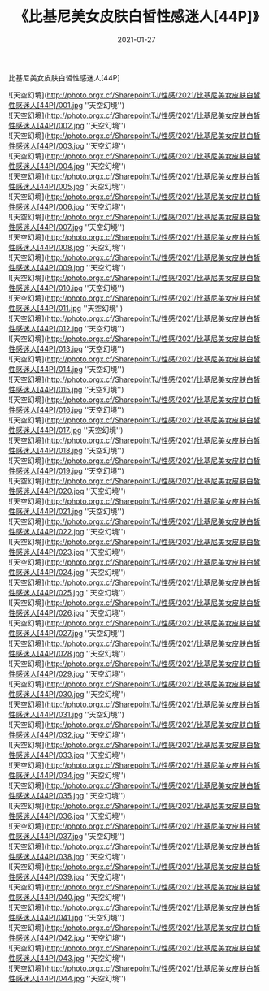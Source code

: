 ﻿---
layout: post
title:  《比基尼美女皮肤白皙性感迷人[44P]》
date:   2021-01-27
img: http://photo.orgx.cf/SharepointTJ/性感/2021/比基尼美女皮肤白皙性感迷人[44P]/000.jpg
categories: [美女, 性感, 泳衣]
---

比基尼美女皮肤白皙性感迷人[44P]



![天空幻境](http://photo.orgx.cf/SharepointTJ/性感/2021/比基尼美女皮肤白皙性感迷人[44P]/001.jpg ''天空幻境'') <br>
![天空幻境](http://photo.orgx.cf/SharepointTJ/性感/2021/比基尼美女皮肤白皙性感迷人[44P]/002.jpg ''天空幻境'') <br>
![天空幻境](http://photo.orgx.cf/SharepointTJ/性感/2021/比基尼美女皮肤白皙性感迷人[44P]/003.jpg ''天空幻境'') <br>
![天空幻境](http://photo.orgx.cf/SharepointTJ/性感/2021/比基尼美女皮肤白皙性感迷人[44P]/004.jpg ''天空幻境'') <br>
![天空幻境](http://photo.orgx.cf/SharepointTJ/性感/2021/比基尼美女皮肤白皙性感迷人[44P]/005.jpg ''天空幻境'') <br>
![天空幻境](http://photo.orgx.cf/SharepointTJ/性感/2021/比基尼美女皮肤白皙性感迷人[44P]/006.jpg ''天空幻境'') <br>
![天空幻境](http://photo.orgx.cf/SharepointTJ/性感/2021/比基尼美女皮肤白皙性感迷人[44P]/007.jpg ''天空幻境'') <br>
![天空幻境](http://photo.orgx.cf/SharepointTJ/性感/2021/比基尼美女皮肤白皙性感迷人[44P]/008.jpg ''天空幻境'') <br>
![天空幻境](http://photo.orgx.cf/SharepointTJ/性感/2021/比基尼美女皮肤白皙性感迷人[44P]/009.jpg ''天空幻境'') <br>
![天空幻境](http://photo.orgx.cf/SharepointTJ/性感/2021/比基尼美女皮肤白皙性感迷人[44P]/010.jpg ''天空幻境'') <br>
![天空幻境](http://photo.orgx.cf/SharepointTJ/性感/2021/比基尼美女皮肤白皙性感迷人[44P]/011.jpg ''天空幻境'') <br>
![天空幻境](http://photo.orgx.cf/SharepointTJ/性感/2021/比基尼美女皮肤白皙性感迷人[44P]/012.jpg ''天空幻境'') <br>
![天空幻境](http://photo.orgx.cf/SharepointTJ/性感/2021/比基尼美女皮肤白皙性感迷人[44P]/013.jpg ''天空幻境'') <br>
![天空幻境](http://photo.orgx.cf/SharepointTJ/性感/2021/比基尼美女皮肤白皙性感迷人[44P]/014.jpg ''天空幻境'') <br>
![天空幻境](http://photo.orgx.cf/SharepointTJ/性感/2021/比基尼美女皮肤白皙性感迷人[44P]/015.jpg ''天空幻境'') <br>
![天空幻境](http://photo.orgx.cf/SharepointTJ/性感/2021/比基尼美女皮肤白皙性感迷人[44P]/016.jpg ''天空幻境'') <br>
![天空幻境](http://photo.orgx.cf/SharepointTJ/性感/2021/比基尼美女皮肤白皙性感迷人[44P]/017.jpg ''天空幻境'') <br>
![天空幻境](http://photo.orgx.cf/SharepointTJ/性感/2021/比基尼美女皮肤白皙性感迷人[44P]/018.jpg ''天空幻境'') <br>
![天空幻境](http://photo.orgx.cf/SharepointTJ/性感/2021/比基尼美女皮肤白皙性感迷人[44P]/019.jpg ''天空幻境'') <br>
![天空幻境](http://photo.orgx.cf/SharepointTJ/性感/2021/比基尼美女皮肤白皙性感迷人[44P]/020.jpg ''天空幻境'') <br>
![天空幻境](http://photo.orgx.cf/SharepointTJ/性感/2021/比基尼美女皮肤白皙性感迷人[44P]/021.jpg ''天空幻境'') <br>
![天空幻境](http://photo.orgx.cf/SharepointTJ/性感/2021/比基尼美女皮肤白皙性感迷人[44P]/022.jpg ''天空幻境'') <br>
![天空幻境](http://photo.orgx.cf/SharepointTJ/性感/2021/比基尼美女皮肤白皙性感迷人[44P]/023.jpg ''天空幻境'') <br>
![天空幻境](http://photo.orgx.cf/SharepointTJ/性感/2021/比基尼美女皮肤白皙性感迷人[44P]/024.jpg ''天空幻境'') <br>
![天空幻境](http://photo.orgx.cf/SharepointTJ/性感/2021/比基尼美女皮肤白皙性感迷人[44P]/025.jpg ''天空幻境'') <br>
![天空幻境](http://photo.orgx.cf/SharepointTJ/性感/2021/比基尼美女皮肤白皙性感迷人[44P]/026.jpg ''天空幻境'') <br>
![天空幻境](http://photo.orgx.cf/SharepointTJ/性感/2021/比基尼美女皮肤白皙性感迷人[44P]/027.jpg ''天空幻境'') <br>
![天空幻境](http://photo.orgx.cf/SharepointTJ/性感/2021/比基尼美女皮肤白皙性感迷人[44P]/028.jpg ''天空幻境'') <br>
![天空幻境](http://photo.orgx.cf/SharepointTJ/性感/2021/比基尼美女皮肤白皙性感迷人[44P]/029.jpg ''天空幻境'') <br>
![天空幻境](http://photo.orgx.cf/SharepointTJ/性感/2021/比基尼美女皮肤白皙性感迷人[44P]/030.jpg ''天空幻境'') <br>
![天空幻境](http://photo.orgx.cf/SharepointTJ/性感/2021/比基尼美女皮肤白皙性感迷人[44P]/031.jpg ''天空幻境'') <br>
![天空幻境](http://photo.orgx.cf/SharepointTJ/性感/2021/比基尼美女皮肤白皙性感迷人[44P]/032.jpg ''天空幻境'') <br>
![天空幻境](http://photo.orgx.cf/SharepointTJ/性感/2021/比基尼美女皮肤白皙性感迷人[44P]/033.jpg ''天空幻境'') <br>
![天空幻境](http://photo.orgx.cf/SharepointTJ/性感/2021/比基尼美女皮肤白皙性感迷人[44P]/034.jpg ''天空幻境'') <br>
![天空幻境](http://photo.orgx.cf/SharepointTJ/性感/2021/比基尼美女皮肤白皙性感迷人[44P]/035.jpg ''天空幻境'') <br>
![天空幻境](http://photo.orgx.cf/SharepointTJ/性感/2021/比基尼美女皮肤白皙性感迷人[44P]/036.jpg ''天空幻境'') <br>
![天空幻境](http://photo.orgx.cf/SharepointTJ/性感/2021/比基尼美女皮肤白皙性感迷人[44P]/037.jpg ''天空幻境'') <br>
![天空幻境](http://photo.orgx.cf/SharepointTJ/性感/2021/比基尼美女皮肤白皙性感迷人[44P]/038.jpg ''天空幻境'') <br>
![天空幻境](http://photo.orgx.cf/SharepointTJ/性感/2021/比基尼美女皮肤白皙性感迷人[44P]/039.jpg ''天空幻境'') <br>
![天空幻境](http://photo.orgx.cf/SharepointTJ/性感/2021/比基尼美女皮肤白皙性感迷人[44P]/040.jpg ''天空幻境'') <br>
![天空幻境](http://photo.orgx.cf/SharepointTJ/性感/2021/比基尼美女皮肤白皙性感迷人[44P]/041.jpg ''天空幻境'') <br>
![天空幻境](http://photo.orgx.cf/SharepointTJ/性感/2021/比基尼美女皮肤白皙性感迷人[44P]/042.jpg ''天空幻境'') <br>
![天空幻境](http://photo.orgx.cf/SharepointTJ/性感/2021/比基尼美女皮肤白皙性感迷人[44P]/043.jpg ''天空幻境'') <br>
![天空幻境](http://photo.orgx.cf/SharepointTJ/性感/2021/比基尼美女皮肤白皙性感迷人[44P]/044.jpg ''天空幻境'') <br>
